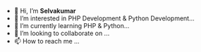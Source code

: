 - 👋 Hi, I’m <b>Selvakumar </b>
- 👀 I’m interested in PHP Development & Python Development...
- 🌱 I’m currently learning PHP & Python...
- 💞️ I’m looking to collaborate on ...
- 📫 How to reach me ...

<!---
seva361996/seva361996 is a ✨ special ✨ repository because its `README.md` (this file) appears on your GitHub profile.
You can click the Preview link to take a look at your changes.
--->
